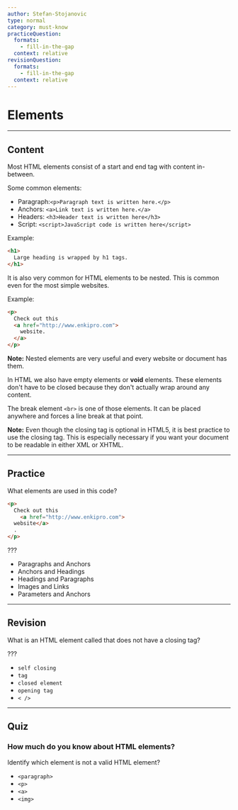 ```yaml
---
author: Stefan-Stojanovic
type: normal
category: must-know
practiceQuestion:
  formats:
    - fill-in-the-gap
  context: relative
revisionQuestion:
  formats:
    - fill-in-the-gap
  context: relative
---
```


# Elements


---

## Content

Most HTML elements consist of a start and end tag with content in-between.

Some common elements:

- Paragraph:`<p>Paragraph text is written here.</p>`
- Anchors: `<a>Link text is written here.</a>`
- Headers: `<h3>Header text is written here</h3>`
- Script: `<script>JavaScript code is written here</script>`

Example:

```html
<h1>
  Large heading is wrapped by h1 tags.
</h1>
```

It is also very common for HTML elements to be nested. This is common even for the most simple websites.

Example:

```html
<p>
  Check out this
  <a href="http://www.enkipro.com">
    website.
  </a>
</p>
```

**Note:** Nested elements are very useful and every website or document has them.

In HTML we also have empty elements or **void** elements.  These elements don't have to be closed because they don't actually wrap around any content.

The break element `<br>` is one of those elements. It can be placed anywhere and forces a line break at that point. 

**Note:** Even though the closing tag is optional in HTML5, it is best practice to use the closing tag. This is especially necessary if you want your document to be readable in either XML or XHTML.


---

## Practice

What elements are used in this code?

```html
<p>
  Check out this
    <a href="http://www.enkipro.com">
  website</a>
  .
</p>
```

???

- Paragraphs and Anchors
- Anchors and Headings
- Headings and Paragraphs
- Images and Links
- Parameters and Anchors


---

## Revision

What is an HTML element called that does not have a closing tag?

???

- `self closing`
- `tag`
- `closed element`
- `opening tag`
- `< />`


---

## Quiz

### How much do you know about HTML elements?


Identify which element is not a valid HTML element?

- `<paragraph>`
- `<p>`
- `<a>`
- `<img>`
